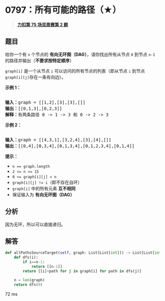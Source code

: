 # 0797：所有可能的路径（★）


> <u>**[力扣第 75 场双周赛第 2 题](https://leetcode.cn/problems/all-paths-from-source-to-target/)**</u>

## 题目

<p>给你一个有 <code>n</code> 个节点的 <strong>有向无环图（DAG）</strong>，请你找出所有从节点 <code>0</code> 到节点 <code>n-1</code> 的路径并输出（<strong>不要求按特定顺序</strong>）</p>

<p><meta charset="UTF-8" /> <code>graph[i]</code> 是一个从节点 <code>i</code> 可以访问的所有节点的列表（即从节点 <code>i</code> 到节点 <code>graph[i][j]</code>存在一条有向边）。</p>



<p><strong>示例 1：</strong></p>

<p><img alt="" src="https://assets.leetcode.com/uploads/2020/09/28/all_1.jpg" /></p>

<pre>
<strong>输入：</strong>graph = [[1,2],[3],[3],[]]
<strong>输出：</strong>[[0,1,3],[0,2,3]]
<strong>解释：</strong>有两条路径 0 -&gt; 1 -&gt; 3 和 0 -&gt; 2 -&gt; 3
</pre>

<p><strong>示例 2：</strong></p>

<p><img alt="" src="https://assets.leetcode.com/uploads/2020/09/28/all_2.jpg" /></p>

<pre>
<strong>输入：</strong>graph = [[4,3,1],[3,2,4],[3],[4],[]]
<strong>输出：</strong>[[0,4],[0,3,4],[0,1,3,4],[0,1,2,3,4],[0,1,4]]
</pre>



<p><strong>提示：</strong></p>

<ul>
<li><code>n == graph.length</code></li>
<li><code>2 &lt;= n &lt;= 15</code></li>
<li><code>0 &lt;= graph[i][j] &lt; n</code></li>
<li><code>graph[i][j] != i</code>（即不存在自环）</li>
<li><code>graph[i]</code> 中的所有元素 <strong>互不相同</strong></li>
<li>保证输入为 <strong>有向无环图（DAG）</strong></li>
</ul>




## 分析

因为无环，所以可以直接递归。

## 解答

```python
def allPathsSourceTarget(self, graph: List[List[int]]) -> List[List[int]]:
	def dfs(i):
		if i==n-1:
			return [[n-1]]
		return [[i]+path for j in graph[i] for path in dfs(j)]

	n = len(graph)
	return dfs(0)
```
72 ms

